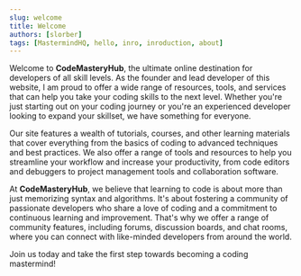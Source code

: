 ```yaml
---
slug: welcome
title: Welcome
authors: [slorber]
tags: [MastermindHQ, hello, inro, inroduction, about]
---
```


Welcome to **CodeMasteryHub**, the ultimate online destination for developers of all skill levels. As the founder and lead developer of this website, I am proud to offer a wide range of resources, tools, and services that can help you take your coding skills to the next level. Whether you're just starting out on your coding journey or you're an experienced developer looking to expand your skillset, we have something for everyone.

Our site features a wealth of tutorials, courses, and other learning materials that cover everything from the basics of coding to advanced techniques and best practices. We also offer a range of tools and resources to help you streamline your workflow and increase your productivity, from code editors and debuggers to project management tools and collaboration software.

At **CodeMasteryHub**, we believe that learning to code is about more than just memorizing syntax and algorithms. It's about fostering a community of passionate developers who share a love of coding and a commitment to continuous learning and improvement. That's why we offer a range of community features, including forums, discussion boards, and chat rooms, where you can connect with like-minded developers from around the world.

Join us today and take the first step towards becoming a coding mastermind!
